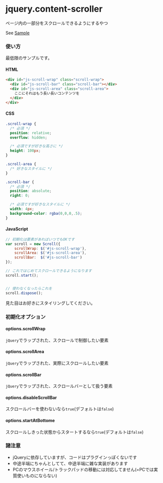 jquery.content-scroller
=======================

ページ内の一部分をスクロールできるようにするやつ

See [Sample](http://labs.lealog.net/content-scroller-sample/)

### 使い方
最低限のサンプルです。

#### HTML
```html
<div id="js-scroll-wrap" class="scroll-wrap">
  <div id="js-scroll-bar" class="scroll-bar"></div>
  <div id="js-scroll-area" class="scroll-area">
    ここにそれはもう長い長いコンテンツを
  </div>
</div>
```

#### CSS
```css
.scroll-wrap {
  /* 必須 */
  position: relative;
  overflow: hidden;

  /* 必須ですが好きな高さに */
  height: 100px;
}

.scroll-area {
  /* 好きなスタイルに */
}

.scroll-bar {
  /* 必須 */
  position: absolute;
  right: 0;

  /* 必須ですが好きなスタイルに */
  width: 4px;
  background-color: rgba(0,0,0,.5);
}
```

#### JavaScript
```javascript
// 初期化は要素があればいつでもOKです
var scroll = new Scroll({
    scrollWrap: $('#js-scroll-wrap'),
    scrollArea: $('#js-scroll-area'),
    scrollBar:  $('#js-scroll-bar')
});

// これではじめてスクロールできるようになります
scroll.start();


// 使わなくなったらこれを
scroll.dispose();
```

見た目はお好きにスタイリングしてください。


### 初期化オプション

#### options.scrollWrap
``jQuery``でラップされた、スクロールで制御したい要素

#### options.scrollArea
``jQuery``でラップされた、実際にスクロールしたい要素

#### options.scrollBar
``jQuery``でラップされた、スクロールバーとして扱う要素

#### options.disableScrollBar
スクロールバーを使わないなら``true``(デフォルトは``false``)

#### options.startAtBottome
スクロールしきった状態からスタートするなら``true``(デフォルトは``false``)


### 諸注意
- jQueryに依存していますが、コードはプラグインっぽくないです
- 中途半端にちゃんとしてて、中途半端に雑な実装があります
- PCのマウスホイール/トラックパッドの移動には対応してません(=PCでは実質使いものにならない)
